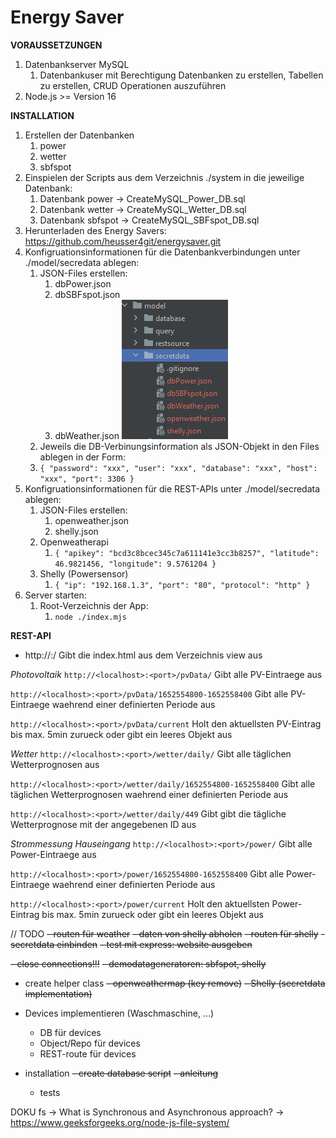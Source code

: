 # Energy Saver

**VORAUSSETZUNGEN**
1. Datenbankserver MySQL
   1. Datenbankuser mit Berechtigung Datenbanken zu erstellen, Tabellen zu erstellen, CRUD Operationen auszuführen
2. Node.js >= Version 16

**INSTALLATION**
1. Erstellen der Datenbanken
   1. power
   2. wetter
   3. sbfspot
2. Einspielen der Scripts aus dem Verzeichnis ./system in die jeweilige Datenbank:
   1. Datenbank power -> CreateMySQL_Power_DB.sql
   2. Datenbank wetter -> CreateMySQL_Wetter_DB.sql
   3. Datenbank sbfspot -> CreateMySQL_SBFspot_DB.sql
3. Herunterladen des Energy Savers: https://github.com/heusser4git/energysaver.git
4. Konfigruationsinformationen für die Datenbankverbindungen unter ./model/secredata ablegen:
   1. JSON-Files erstellen:
      1. dbPower.json
      2. dbSBFspot.json
      3. dbWeather.json
      ![](./readme/readme_secretdata.png "Secretdata-Folder Printscreen")
   2. Jeweils die DB-Verbinungsinformation als JSON-Objekt in den Files ablegen in der Form:
   3. `{
      "password": "xxx",
      "user": "xxx",
      "database": "xxx",
      "host": "xxx",
      "port": 3306
      }`
5. Konfigruationsinformationen für die REST-APIs unter ./model/secredata ablegen:
   1. JSON-Files erstellen:
      1. openweather.json
      2. shelly.json
   2. Openweatherapi
      1. `{
         "apikey": "bcd3c8bcec345c7a611141e3cc3b8257",
         "latitude": 46.9821456,
         "longitude": 9.5761204
         }`
   3. Shelly (Powersensor)
      1. `{
         "ip": "192.168.1.3",
         "port": "80",
         "protocol": "http"
         }`
6. Server starten:
   1. Root-Verzeichnis der App:
      1. `node ./index.mjs`


**REST-API**
- http://<localhost>:<port>/                                    Gibt die index.html aus dem Verzeichnis view aus

_Photovoltaik_
`http://<localhost>:<port>/pvData/` 
Gibt alle PV-Eintraege aus

`http://<localhost>:<port>/pvData/1652554800-1652558400`
Gibt alle PV-Eintraege waehrend einer definierten Periode aus

`http://<localhost>:<port>/pvData/current`
Holt den aktuellsten PV-Eintrag bis max. 5min zurueck oder gibt ein leeres Objekt aus

_Wetter_
`http://<localhost>:<port>/wetter/daily/`
Gibt alle täglichen Wetterprognosen aus

`http://<localhost>:<port>/wetter/daily/1652554800-1652558400`
Gibt alle täglichen Wetterprognosen waehrend einer definierten Periode aus

`http://<localhost>:<port>/wetter/daily/449`
Gibt gibt die tägliche Wetterprognose mit der angegebenen ID aus

_Strommessung Hauseingang_
`http://<localhost>:<port>/power/`
Gibt alle Power-Eintraege aus

`http://<localhost>:<port>/power/1652554800-1652558400`
Gibt alle Power-Eintraege waehrend einer definierten Periode aus

`http://<localhost>:<port>/power/current`
Holt den aktuellsten Power-Eintrag bis max. 5min zurueck oder gibt ein leeres Objekt aus








// TODO
~~- routen für weather~~
~~- daten von shelly abholen~~
~~- routen für shelly~~
~~- secretdata einbinden~~
~~- test mit express: website ausgeben~~

~~- close connections!!!~~
~~- demodatageneratoren: ~~sbfspot~~, ~~shelly~~~~
- create helper class
~~- openweathermap (key remove)~~
~~- Shelly (secretdata implementation)~~

- Devices implementieren (Waschmaschine, ...)
  - DB für devices
  - Object/Repo für devices
  - REST-route für devices
- installation
  ~~- create database script~~
  ~~- anleitung~~
  - tests



DOKU
fs -> What is Synchronous and Asynchronous approach? -> https://www.geeksforgeeks.org/node-js-file-system/